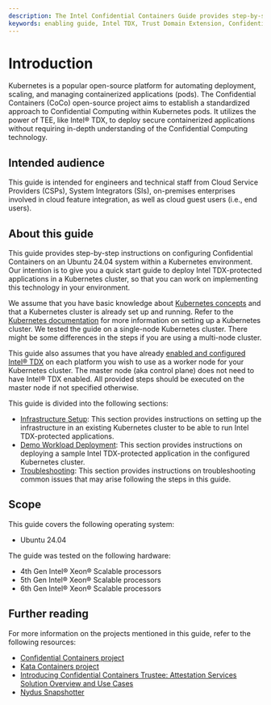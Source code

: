 ```yaml
---
description: The Intel Confidential Containers Guide provides step-by-step instructions on how to use the Confidential Containers project to start an Intel TDX-protected application within a Kubernetes environment.
keywords: enabling guide, Intel TDX, Trust Domain Extension, Confidential Computing, Confidential Containers, introduction, overview
---
```

<!---
Copyright (C) 2024 Intel Corporation
SPDX-License-Identifier: CC-BY-4.0
-->

# Introduction

Kubernetes is a popular open-source platform for automating deployment, scaling, and managing containerized applications (pods).
The Confidential Containers (CoCo) open-source project aims to establish a standardized approach to Confidential Computing within Kubernetes pods. It utilizes the power of TEE, like Intel® TDX, to deploy secure containerized applications without requiring in-depth understanding of the Confidential Computing technology.


## Intended audience

This guide is intended for engineers and technical staff from Cloud Service Providers (CSPs), System Integrators (SIs), on-premises enterprises involved in cloud feature integration, as well as cloud guest users (i.e., end users).


## About this guide

This guide provides step-by-step instructions on configuring Confidential Containers on an Ubuntu 24.04 system within a Kubernetes environment.
Our intention is to give you a quick start guide to deploy Intel TDX-protected applications in a Kubernetes cluster, so that you can work on implementing this technology in your environment.

We assume that you have basic knowledge about [Kubernetes concepts](https://kubernetes.io/docs/concepts/) and that a Kubernetes cluster is already set up and running.
Refer to the [Kubernetes documentation](https://kubernetes.io/docs/setup/) for more information on setting up a Kubernetes cluster.
We tested the guide on a single-node Kubernetes cluster.
There might be some differences in the steps if you are using a multi-node cluster.

This guide also assumes that you have already [enabled and configured Intel® TDX](../../../intel-tdx-enabling-guide/01/introduction) on each platform you wish to use as a worker node for your Kubernetes cluster.
The master node (aka control plane) does not need to have Intel® TDX enabled.
All provided steps should be executed on the master node if not specified otherwise.

This guide is divided into the following sections:

- [Infrastructure Setup](../02/infrastructure_setup.md): This section provides instructions on setting up the infrastructure in an existing Kubernetes cluster to be able to run Intel TDX-protected applications.
- [Demo Workload Deployment](../03/demo_workload_deployment.md): This section provides instructions on deploying a sample Intel TDX-protected application in the configured Kubernetes cluster.
- [Troubleshooting](../04/troubleshooting.md): This section provides instructions on troubleshooting common issues that may arise following the steps in this guide.


## Scope

This guide covers the following operating system:

- Ubuntu 24.04

The guide was tested on the following hardware:

- 4th Gen Intel® Xeon® Scalable processors
- 5th Gen Intel® Xeon® Scalable processors
- 6th Gen Intel® Xeon® Scalable processors

## Further reading

For more information on the projects mentioned in this guide, refer to the following resources:

- [Confidential Containers project](https://confidentialcontainers.org/)
- [Kata Containers project](https://katacontainers.io/)
- [Introducing Confidential Containers Trustee: Attestation Services Solution Overview and Use Cases](https://www.redhat.com/en/blog/introducing-confidential-containers-trustee-attestation-services-solution-overview-and-use-cases)
- [Nydus Snapshotter](https://github.com/containerd/nydus-snapshotter)
